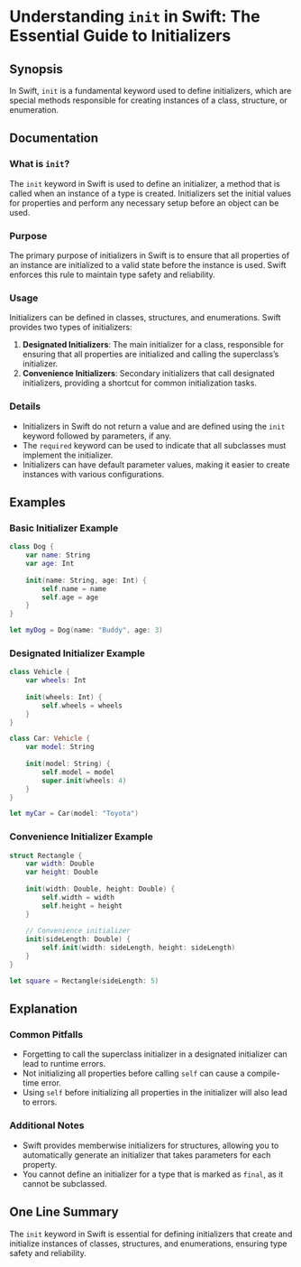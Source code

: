 <!--
Meta Description: # Understanding `init` in Swift: The Essential Guide to Initializers ## Synopsis In Swift, `init` is a fundamental keyword used to define initializers...
Meta Keywords: initializers, init, initializer, swift, self
-->

# Understanding `init` in Swift: The Essential Guide to Initializers

## Synopsis
In Swift, `init` is a fundamental keyword used to define initializers, which are special methods responsible for creating instances of a class, structure, or enumeration.

## Documentation
### What is `init`?
The `init` keyword in Swift is used to define an initializer, a method that is called when an instance of a type is created. Initializers set the initial values for properties and perform any necessary setup before an object can be used.

### Purpose
The primary purpose of initializers in Swift is to ensure that all properties of an instance are initialized to a valid state before the instance is used. Swift enforces this rule to maintain type safety and reliability.

### Usage
Initializers can be defined in classes, structures, and enumerations. Swift provides two types of initializers:
1. **Designated Initializers**: The main initializer for a class, responsible for ensuring that all properties are initialized and calling the superclass’s initializer.
2. **Convenience Initializers**: Secondary initializers that call designated initializers, providing a shortcut for common initialization tasks.

### Details
- Initializers in Swift do not return a value and are defined using the `init` keyword followed by parameters, if any.
- The `required` keyword can be used to indicate that all subclasses must implement the initializer.
- Initializers can have default parameter values, making it easier to create instances with various configurations.

## Examples
### Basic Initializer Example
```swift
class Dog {
    var name: String
    var age: Int
    
    init(name: String, age: Int) {
        self.name = name
        self.age = age
    }
}

let myDog = Dog(name: "Buddy", age: 3)
```

### Designated Initializer Example
```swift
class Vehicle {
    var wheels: Int
    
    init(wheels: Int) {
        self.wheels = wheels
    }
}

class Car: Vehicle {
    var model: String
    
    init(model: String) {
        self.model = model
        super.init(wheels: 4)
    }
}

let myCar = Car(model: "Toyota")
```

### Convenience Initializer Example
```swift
struct Rectangle {
    var width: Double
    var height: Double
    
    init(width: Double, height: Double) {
        self.width = width
        self.height = height
    }
    
    // Convenience initializer
    init(sideLength: Double) {
        self.init(width: sideLength, height: sideLength)
    }
}

let square = Rectangle(sideLength: 5)
```

## Explanation
### Common Pitfalls
- Forgetting to call the superclass initializer in a designated initializer can lead to runtime errors.
- Not initializing all properties before calling `self` can cause a compile-time error.
- Using `self` before initializing all properties in the initializer will also lead to errors.

### Additional Notes
- Swift provides memberwise initializers for structures, allowing you to automatically generate an initializer that takes parameters for each property.
- You cannot define an initializer for a type that is marked as `final`, as it cannot be subclassed.

## One Line Summary
The `init` keyword in Swift is essential for defining initializers that create and initialize instances of classes, structures, and enumerations, ensuring type safety and reliability.